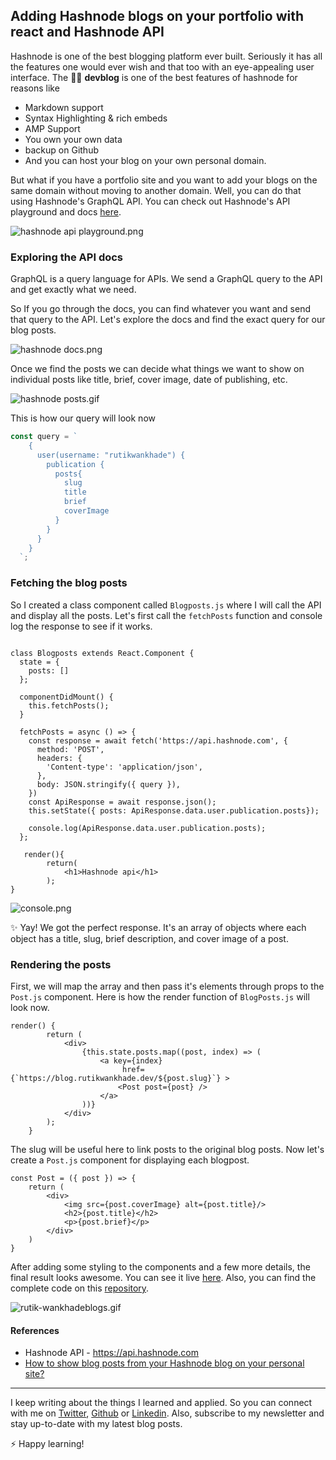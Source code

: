 ## Adding  Hashnode blogs on your portfolio with react and Hashnode API

Hashnode is one of the best blogging platform ever built. Seriously it has all the features one would ever wish and that too with an eye-appealing user interface. The 👩‍💻 **devblog** is one of the best features of hashnode for reasons like

- Markdown support 
- Syntax Highlighting & rich embeds
- AMP Support
- You own your own data
- backup on Github
- And you can host your blog on your own personal domain. 


But what if you have a portfolio site and you want to add your blogs on the same domain without moving to another domain. Well, you can do that using Hashnode's GraphQL API. You can check out Hashnode's API playground and docs [here](https://api.hashnode.com/).




![hashnode api playground.png](https://cdn.hashnode.com/res/hashnode/image/upload/v1599838880139/b4vwPQdhj.png)

 
### Exploring the API docs

> 
GraphQL is a query language for APIs. We send a GraphQL query to the API and get exactly what we need.

So If you go through the docs, you can find whatever you want and send that query to the API. Let's explore the docs and find the exact query for our blog posts.



![hashnode docs.png](https://cdn.hashnode.com/res/hashnode/image/upload/v1601958413516/yFHcx2A1J.png)


Once we find the posts we can decide what things we want to show on individual posts like title, brief, cover image, date of publishing, etc.


![hashnode posts.gif](https://cdn.hashnode.com/res/hashnode/image/upload/v1601959774857/i6_TOGBBV.gif)

This is how our query will look now
```javascript
const query = `
    {
      user(username: "rutikwankhade") {
        publication {
          posts{
            slug
            title
            brief
            coverImage
          }
        }
      }
    }
  `;
```
### Fetching the blog posts 

So I created a class component called `Blogposts.js` where I will call the API and display all the posts. Let's first call the `fetchPosts` function and console log the response to see if it works.

```

class Blogposts extends React.Component {
  state = {
    posts: []
  };

  componentDidMount() {
    this.fetchPosts();
  }

  fetchPosts = async () => {
    const response = await fetch('https://api.hashnode.com', {
      method: 'POST',
      headers: {
        'Content-type': 'application/json',
      },
      body: JSON.stringify({ query }),
    })
    const ApiResponse = await response.json();
    this.setState({ posts: ApiResponse.data.user.publication.posts});

    console.log(ApiResponse.data.user.publication.posts); 
  };

   render(){
        return(
            <h1>Hashnode api</h1>
        );
}

```


![console.png](https://cdn.hashnode.com/res/hashnode/image/upload/v1601970344901/AutOLIkdu.png)

✨ Yay! We got the perfect response. It's an array of objects where each object has a title, slug, brief description, and cover image of a post. 


### Rendering the posts
First, we will map the array and then pass it's elements through props to the `Post.js` component. Here is how the render function of `BlogPosts.js` will look now.

```
render() {
        return (
            <div>
                {this.state.posts.map((post, index) => (
                    <a key={index} 
                         href={`https://blog.rutikwankhade.dev/${post.slug}`} >
                        <Post post={post} />
                    </a>
                ))}
            </div>
        );
    }
```
The slug will be useful here to link posts to the original blog posts. Now let's create a `Post.js` component for displaying each blogpost.

```
const Post = ({ post }) => {
    return (
        <div>
            <img src={post.coverImage} alt={post.title}/>
            <h2>{post.title}</h2>
            <p>{post.brief}</p>
        </div>
    )
}
```
After adding some styling to the components and a few more details, 
the final result looks awesome. You can see it live [here](https://api-hashnode.vercel.app). Also, you can find the complete code on this [repository](https://github.com/rutikwankhade/API-hashnode).

![rutik-wankhadeblogs.gif](https://cdn.hashnode.com/res/hashnode/image/upload/v1602038630671/5-ChC-PiM.gif)

#### References
- Hashnode API - https://api.hashnode.com
-  [How to show blog posts from your Hashnode blog on your personal site?](https://sandeep.dev/how-to-show-blog-posts-from-your-hashnode-blog-on-your-personal-site) 
____________________________________________________
I keep writing about the things I learned and applied. So you can connect with me on [Twitter](https://twitter.com/WankhadeRutik), [Github](https://github.com/rutikwankhade)  or [Linkedin](https://www.linkedin.com/in/rutik-wankhade). Also, subscribe to my newsletter and stay up-to-date with my latest blog posts.

⚡ Happy learning!

